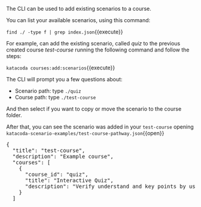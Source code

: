 The CLI can be used to add existing scenarios to a course.

You can list your available scenarios, using this command:

`find ./ -type f | grep index.json`{{execute}}

For example, can add the existing scenario, called *quiz* to the previous created course *test-course* running the following command and follow the steps:

`katacoda courses:add:scenarios`{{execute}}

The CLI will prompt you a few questions about:

- Scenario path: type `./quiz`
- Course path: type `./test-course`

And then select if you want to copy or move the scenario to the course folder.

After that, you can see the scenario was added in your `test-course` opening `katacoda-scenario-examples/test-course-pathway.json`{{open}}

<pre class="file">
{
  "title": "test-course",
  "description": "Example course",
  "courses": [
    {
      "course_id": "quiz",
      "title": "Interactive Quiz",
      "description": "Verify understand and key points by using an interactive quiz"
    }
  ]
</pre>
